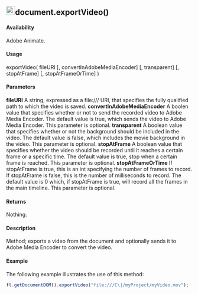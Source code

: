 ## <img src="/media/image1.png" style="width:0.25005in;height:0.25005in" />document.exportVideo()

#### Availability

Adobe Animate.

#### Usage

exportVideo( fileURI [, convertInAdobeMediaEncoder] [, transparent] [, stopAtFrame] [, stopAtFrameOrTime] )

#### Parameters

**fileURI** A string, expressed as a file:/// URI, that specifies the fully qualified path to which the video is saved.
**convertInAdobeMediaEncoder** A boolen value that specifies whether or not to send the recorded video to Adobe Media Encoder. The default value is true, which sends the video to Adobe Media Encoder. This parameter is optional.
**transparent** A boolean value that specifies whether or not the background should be included in the video. The default value is false, which includes the movie background in the video. This parameter is optional.
**stopAtFrame** A boolean value that specifies whether the video should be recorded until it reaches a certain frame or a specific time. The default value is true, stop when a certain frame is reached. This parameter is optional.
**stopAtFrameOrTime** If stopAtFrame is true, this is an int specifying the number of frames to record. If stopAtFrame is false, this is the number of milliseconds to record. The default value is 0 which, if stopAtFrame is true, will record all the frames in the main timeline. This parameter is optional.

#### Returns

Nothing.

#### Description

Method; exports a video from the document and optionally sends it to Adobe Media Encoder to convert the video.

#### Example

The following example illustrates the use of this method:

```javascript
fl.getDocumentDOM().exportVideo("file:///C\|/myProject/myVideo.mov");

```
